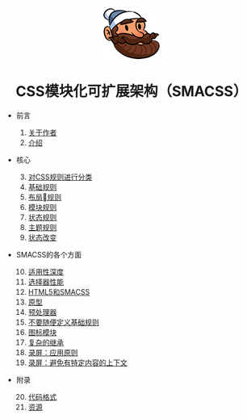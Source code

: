 <p style="text-align: center;"><img src="assets/logo.png"></p>

<h1 style="text-align: center;">CSS模块化可扩展架构（SMACSS）</h1>

+ 前言

  1. [关于作者](preface/1-关于作者.md)
  2. [介绍](preface/2-介绍.md)

+ 核心

  3. [对CSS规则进行分类](core/3-对CSS规则进行分类.md)
  4. [基础规则](core/4-基础规则.md)
  5. [布局规则](core/5-布局规则.md)
  6. [模块规则](core/6-模块规则.md)
  7. [状态规则](core/7-状态规则.md)
  8. [主题规则](core/8-主题规则.md)
  9. [状态改变](core/9-状态改变.md)

+ SMACSS的各个方面

  10. [适用性深度](aspectsofsmacss/10-适用性深度.md)
  11. [选择器性能](aspectsofsmacss/11-选择器性能.md)
  12. [HTML5和SMACSS](aspectsofsmacss/12-HTML5和SMACSS.md)
  13. [原型](aspectsofsmacss/13-原型.md)
  14. [预处理器](aspectsofsmacss/14-预处理器.md)
  15. [不要随便定义基础规则](aspectsofsmacss/15-不要随便定义基础规则.md)
  16. [图标模块](aspectsofsmacss/16-图标模块.md)
  17. [复杂的继承](aspectsofsmacss/17-复杂的继承.md)
  18. [录屏：应用原则](aspectsofsmacss/18-录屏：应用原则.md)
  19. [录屏：避免有特定内容的上下文](aspectsofsmacss/19-录屏：避免有特定内容的上下文.md)

+ 附录

  20. [代码格式](appendix/20-代码格式.md)
  21. [资源](appendix/21-资源.md)
